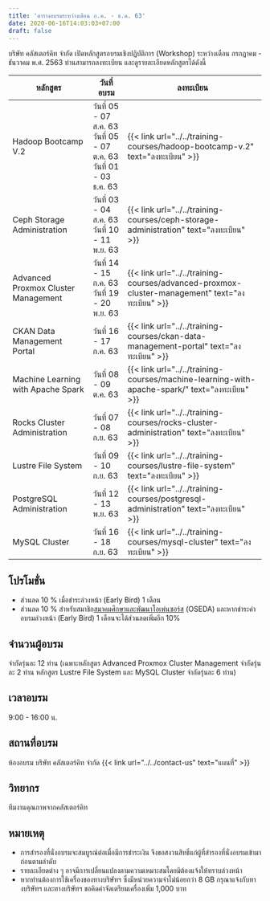 ```yaml
---
title: 'ตารางอบรมระหว่างเดือน ก.ค. - ธ.ค. 63'
date: 2020-06-16T14:03:03+07:00
draft: false
---
```

บริษัท คลัสเตอร์คิท จำกัด เปิดหลักสูตรอบรมเชิงปฏิบัติการ (Workshop) ระหว่างเดือน กรกฎาคม - ธันวาคม พ.ศ. 2563 ท่านสามารถลงทะเบียน และดูรายละเอียดหลักสูตรได้ดังนี้
<!--more-->

<table class="table table-striped">
  <thead class="bg-primary">
    <tr>
      <th>หลักสูตร</th>
      <th>วันที่อบรม</th>
      <th>ลงทะเบียน</th>
    </tr>
  </thead>
  <tbody>
   <tr>
      <td>Hadoop Bootcamp V.2</td>
      <td>วันที่ 05 - 07 ส.ค. 63<br>
          วันที่ 05 - 07 ต.ค. 63<br>
          วันที่ 01 - 03 ธ.ค. 63 </td>
      <td>{{< link url="../../training-courses/hadoop-bootcamp-v.2" text="ลงทะเบียน" >}}</td>
    </tr>
    <tr>
      <td>Ceph Storage Administration</td>
      <td>วันที่ 03 - 04 ส.ค. 63<br>
          วันที่ 10 - 11 พ.ย. 63</td>
      <td>{{< link url="../../training-courses/ceph-storage-administration" text="ลงทะเบียน" >}}</td>
    </tr>
    <tr>
      <td>Advanced Proxmox Cluster Management</td>
      <td>วันที่ 14 - 15 ก.ค. 63<br>
          วันที่ 19 - 20 พ.ย. 63<br></td>
      <td>{{< link url="../../training-courses/advanced-proxmox-cluster-management" text="ลงทะเบียน" >}}</td>
    </tr>
    <tr>
      <td>CKAN Data Management Portal</td>
      <td>วันที่ 16 - 17 ก.ค. 63</td>
      <td>{{< link url="../../training-courses/ckan-data-management-portal" text="ลงทะเบียน" >}}</td>
    </tr>
    <tr>
      <td>Machine Learning with Apache Spark</td>
      <td>วันที่ 08 - 09 ต.ค. 63<br></td>
      <td>{{< link url="../../training-courses/machine-learning-with-apache-spark/" text="ลงทะเบียน" >}}</td>
    </tr>
    <tr>
      <td>Rocks Cluster Administration</td>
      <td>วันที่ 07 - 08 ก.ย. 63</td>
      <td>{{< link url="../../training-courses/rocks-cluster-administration" text="ลงทะเบียน" >}}</td>
    </tr>
    <tr>
      <td>Lustre File System</td>
      <td>วันที่ 09 - 10 ก.ย. 63</td>
      <td>{{< link url="../../training-courses/lustre-file-system" text="ลงทะเบียน" >}}</td>
    </tr>
    <tr>
      <td>PostgreSQL Administration</td>
      <td>วันที่ 12 - 13 พ.ย. 63</td>
      <td>{{< link url="../../training-courses/postgresql-administration" text="ลงทะเบียน" >}}</td>
    </tr>
        <tr>
      <td>MySQL Cluster</td>
      <td>วันที่ 16 - 18 ก.ย. 63</td>
      <td>{{< link url="../../training-courses/mysql-cluster" text="ลงทะเบียน" >}}</td>
    </tr>
    </tbody>
</table>

## โปรโมชั่น
* ส่วนลด 10 % เมื่อชำระล่วงหน้า (Early Bird) 1 เดือน 
* ส่วนลด 10 % สำหรับสมาชิก<a href="https://www.oseda.or.th/th/">สมาคมศึกษาและพัฒนาโอเพ่นซอร์ส</a> (OSEDA) และหากชำระค่าอบรมล่วงหน้า (Early Bird) 1 เดือนจะได้ส่วนลดเพิ่มอีก 10%

## จำนวนผู้อบรม 
จำกัดรุ่นละ 12 ท่าน (เฉพาะหลักสูตร Advanced Proxmox Cluster Management จำกัดรุ่นละ 2 ท่าน หลักสูตร Lustre File System และ MySQL Cluster จำกัดรุ่นละ 6 ท่าน)

## เวลาอบรม  
9:00 - 16:00 น.

## สถานที่อบรม  
ห้องอบรม บริษัท คลัสเตอร์คิท จำกัด {{< link url="../../contact-us" text="แผนที่" >}}

## วิทยากร 
ทีมงานคุณภาพจากคลัสเตอร์คิท

## หมายเหตุ
* การสำรองที่นั่งอบรมจะสมบูรณ์ต่อเมื่อมีการชำระเงิน จึงขอสงวนสิทธิ์แก่ผู้ที่สำรองที่นั่งอบรมเข้ามาก่อนตามลำดับ
* รายละเอียดต่าง ๆ อาจมีการเปลี่ยนแปลงตามความเหมาะสมโดยมิต้องแจ้งให้ทราบล่วงหน้า
* หากท่านต้องการใช้เครื่องของทางบริษัทฯ ซึ่งมีหน่วยความจำไม่น้อยกว่า 8 GB กรุณาแจ้งกับทางบริษัทฯ และทางบริษัทฯ ขอคิดค่าจัดเตรียมเครื่องเพิ่ม 1,000 บาท 